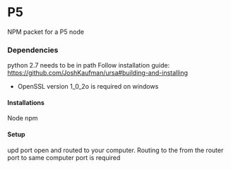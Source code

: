 # P5
NPM packet for a P5 node

### Dependencies
python 2.7 needs to be in path
Follow installation guide: https://github.com/JoshKaufman/ursa#building-and-installing
 - OpenSSL version 1_0_2o is required on windows

#### Installations
Node
npm

#### Setup
upd port open and routed to your computer. Routing to the from the router port to same computer port is required